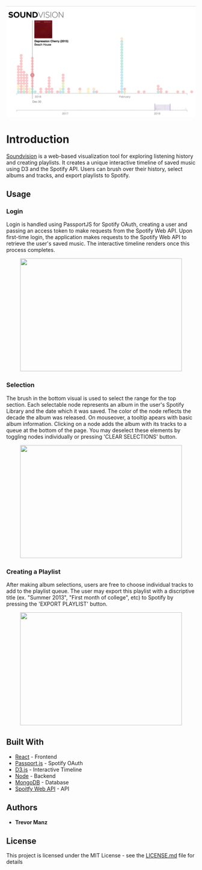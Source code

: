 <p align="center">
  <img src="./readme-img.jpg"/>
</p>

# Introduction

[Soundvision](http://www.spotifysoundvision.com) is a web-based visualization tool for exploring listening history and creating playlists. It creates a unique interactive timeline of saved music using D3 and the Spotify API. Users can brush over their history, select albums and tracks, and export playlists to Spotify.

## Usage

### Login
Login is handled using PassportJS for Spotify OAuth, creating a user and passing an access token to make requests from the Spotify Web API. Upon first-time login, the application makes requests to the Spotify Web API to retrieve the user's saved music. The interactive timeline renders once this process completes.
<p align="center">
  <img src="https://media.giphy.com/media/fWfFZrUgTF7hmQSxjV/giphy.gif" width="430" height="300" />
</p>

### Selection
The brush in the bottom visual is used to select the range for the top section. Each selectable node represents an album in the user's Spotify Library and the date which it was saved. The color of the node reflects the decade the album was released. On mouseover, a tooltip apears with basic album information. Clicking on a node adds the album with its tracks to a queue at the bottom of the page. You may deselect these elements by toggling nodes individually or pressing 'CLEAR SELECTIONS' button.
<p align="center">
  <img src="https://media.giphy.com/media/3JURBBW6DYNqCKtATg/giphy.gif" width="430" height="300"/>
</p>

### Creating a Playlist
After making album selections, users are free to choose individual tracks to add to the playlist queue. The user may export this playlist with a discriptive title (ex. "Summer 2013", "First month of college", etc) to Spotify by pressing the 'EXPORT PLAYLIST' button.
<p align="center">
  <img src="https://media.giphy.com/media/mWHiQX6RNae6Gqh1iY/giphy.gif" width="430" height="300"/>
</p>



## Built With

* [React](https://reactjs.org/) - Frontend
* [Passport.js](http://www.passportjs.org/) - Spotify OAuth
* [D3.js](https://github.com/d3/d3) - Interactive Timeline
* [Node](https://github.com/nodejs/node) - Backend
* [MongoDB](https://www.mongodb.com/) - Database
* [Spoitfy Web API](https://beta.developer.spotify.com/documentation/web-api/) - API

## Authors

* **Trevor Manz**

## License

This project is licensed under the MIT License - see the [LICENSE.md](LICENSE.md) file for details
